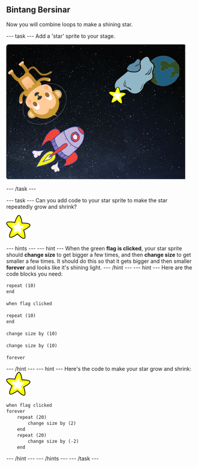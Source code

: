 ## Bintang Bersinar

Now you will combine loops to make a shining star.

\--- task \--- Add a 'star' sprite to your stage.

![Adding a star sprite](images/space-star-sprite.png)

\--- /task \---

\--- task \--- Can you add code to your star sprite to make the star repeatedly grow and shrink?

![Testing a shining star](images/sprite-star.png)

\--- hints \--- \--- hint \--- When the green **flag is clicked**, your star sprite should **change size** to get bigger a few times, and then **change size** to get smaller a few times. It should do this so that it gets bigger and then smaller **forever** and looks like it's shining light. \--- /hint \--- \--- hint \--- Here are the code blocks you need:

```blocks3
repeat (10)
end

when flag clicked

repeat (10)
end

change size by (10)

change size by (10)

forever
```

\--- /hint \--- \--- hint \--- Here's the code to make your star grow and shrink: ![Star sprite](images/sprite-star.png)

```blocks3
when flag clicked
forever
    repeat (20)
        change size by (2)
    end
    repeat (20)
        change size by (-2)
    end

```

\--- /hint \--- \--- /hints \--- \--- /task \---